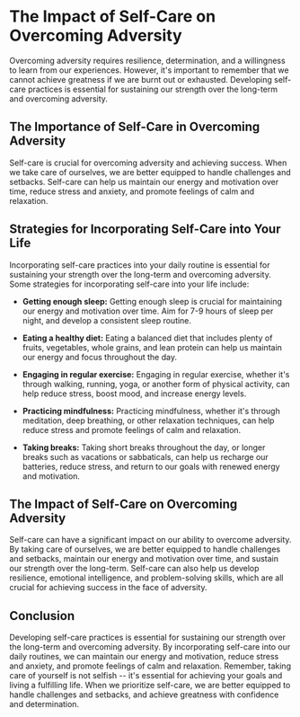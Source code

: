 The Impact of Self-Care on Overcoming Adversity
==========================================================================================

Overcoming adversity requires resilience, determination, and a willingness to learn from our experiences. However, it's important to remember that we cannot achieve greatness if we are burnt out or exhausted. Developing self-care practices is essential for sustaining our strength over the long-term and overcoming adversity.

The Importance of Self-Care in Overcoming Adversity
---------------------------------------------------

Self-care is crucial for overcoming adversity and achieving success. When we take care of ourselves, we are better equipped to handle challenges and setbacks. Self-care can help us maintain our energy and motivation over time, reduce stress and anxiety, and promote feelings of calm and relaxation.

Strategies for Incorporating Self-Care into Your Life
-----------------------------------------------------

Incorporating self-care practices into your daily routine is essential for sustaining your strength over the long-term and overcoming adversity. Some strategies for incorporating self-care into your life include:

* **Getting enough sleep:** Getting enough sleep is crucial for maintaining our energy and motivation over time. Aim for 7-9 hours of sleep per night, and develop a consistent sleep routine.

* **Eating a healthy diet:** Eating a balanced diet that includes plenty of fruits, vegetables, whole grains, and lean protein can help us maintain our energy and focus throughout the day.

* **Engaging in regular exercise:** Engaging in regular exercise, whether it's through walking, running, yoga, or another form of physical activity, can help reduce stress, boost mood, and increase energy levels.

* **Practicing mindfulness:** Practicing mindfulness, whether it's through meditation, deep breathing, or other relaxation techniques, can help reduce stress and promote feelings of calm and relaxation.

* **Taking breaks:** Taking short breaks throughout the day, or longer breaks such as vacations or sabbaticals, can help us recharge our batteries, reduce stress, and return to our goals with renewed energy and motivation.

The Impact of Self-Care on Overcoming Adversity
-----------------------------------------------

Self-care can have a significant impact on our ability to overcome adversity. By taking care of ourselves, we are better equipped to handle challenges and setbacks, maintain our energy and motivation over time, and sustain our strength over the long-term. Self-care can also help us develop resilience, emotional intelligence, and problem-solving skills, which are all crucial for achieving success in the face of adversity.

Conclusion
----------

Developing self-care practices is essential for sustaining our strength over the long-term and overcoming adversity. By incorporating self-care into our daily routines, we can maintain our energy and motivation, reduce stress and anxiety, and promote feelings of calm and relaxation. Remember, taking care of yourself is not selfish -- it's essential for achieving your goals and living a fulfilling life. When we prioritize self-care, we are better equipped to handle challenges and setbacks, and achieve greatness with confidence and determination.
